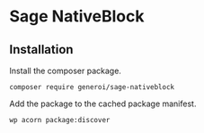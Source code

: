 # Sage NativeBlock

## Installation

Install the composer package.

    composer require generoi/sage-nativeblock

Add the package to the cached package manifest.

    wp acorn package:discover
